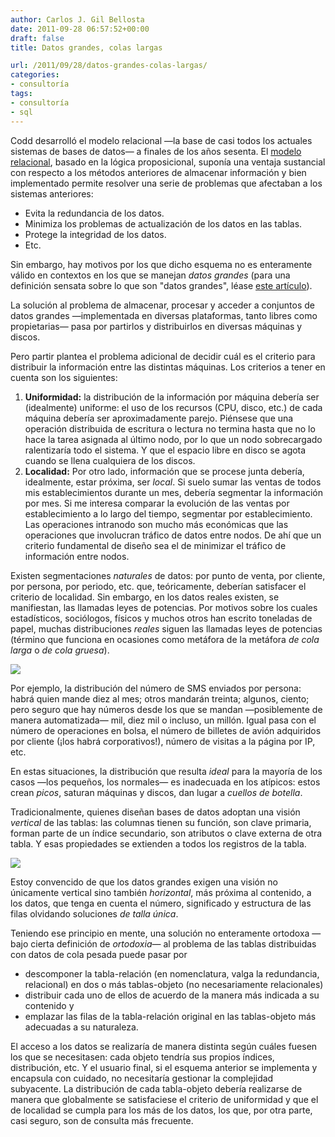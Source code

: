 ```yaml
---
author: Carlos J. Gil Bellosta
date: 2011-09-28 06:57:52+00:00
draft: false
title: Datos grandes, colas largas

url: /2011/09/28/datos-grandes-colas-largas/
categories:
- consultoría
tags:
- consultoría
- sql
---
```


Codd desarrolló el modelo relacional —la base de casi todos los actuales sistemas de bases de datos— a finales de los años sesenta. El [modelo relacional](http://en.wikipedia.org/wiki/Relational_model), basado en la lógica proposicional, suponía una ventaja sustancial con respecto a los métodos anteriores de almacenar información y bien implementado permite resolver una serie de problemas que afectaban a los sistemas anteriores:

* Evita la redundancia de los datos.
* Minimiza los problemas de actualización de los datos en las tablas.
* Protege la integridad de los datos.
* Etc.

Sin embargo, hay motivos por los que dicho esquema no es enteramente válido en contextos en los que se manejan _datos grandes_ (para una definición sensata sobre lo que son "datos grandes", léase [este artículo](http://queue.acm.org/detail.cfm?id=1563874)).

La solución al problema de almacenar, procesar y acceder a conjuntos de datos grandes —implementada en diversas plataformas, tanto libres como propietarias— pasa por partirlos y distribuirlos en diversas máquinas y discos.

Pero partir plantea el problema adicional de decidir cuál es el criterio para distribuir la información entre las distintas máquinas. Los criterios a tener en cuenta son los siguientes:



1. **Uniformidad:** la distribución de la información por máquina debería ser (idealmente) uniforme: el uso de los recursos (CPU, disco, etc.) de cada máquina debería ser aproximadamente parejo. Piénsese que una operación distribuida de escritura o lectura no termina hasta que no lo hace la tarea asignada al último nodo, por lo que un nodo sobrecargado ralentizaría todo el sistema. Y que el espacio libre en disco se agota cuando se llena cualquiera de los discos.
2. **Localidad:** Por otro lado, información que se procese junta debería, idealmente, estar próxima, ser _local_. Si suelo sumar las ventas de todos mis establecimientos durante un mes, debería segmentar la información por mes. Si me interesa comparar la evolución de las ventas por establecimiento a lo largo del tiempo, segmentar por establecimiento. Las operaciones intranodo son mucho más económicas que las operaciones que involucran tráfico de datos entre nodos. De ahí que un criterio fundamental de diseño sea el de minimizar el tráfico de información entre nodos.

Existen segmentaciones _naturales_ de datos: por punto de venta, por cliente, por persona, por periodo, etc. que, teóricamente, deberían satisfacer el criterio de localidad. Sin embargo, en los datos reales existen, se manifiestan, las llamadas leyes de potencias. Por motivos sobre los cuales estadísticos, sociólogos, físicos y muchos otros han escrito toneladas de papel, muchas distribuciones _reales_ siguen las llamadas leyes de potencias (término que funciona en ocasiones como metáfora de la metáfora _de cola larga_ o _de cola gruesa_).

[![](/wp-uploads/2011/09/Long_tail.png)
](/wp-uploads/2011/09/Long_tail.png)

Por ejemplo, la distribución del número de SMS enviados por persona: habrá quien mande diez al mes; otros mandarán treinta; algunos, ciento; pero seguro que hay números desde los que se mandan —posiblemente de manera automatizada— mil, diez mil o incluso, un millón. Igual pasa con el número de operaciones en bolsa, el número de billetes de avión adquiridos por cliente (¡los habrá corporativos!), número de visitas a la página por IP, etc.

En estas situaciones, la distribución que resulta _ideal_ para la mayoría de los casos —los pequeños, los normales— es inadecuada en los atípicos: estos crean _picos_, saturan máquinas y discos, dan lugar a _cuellos de botella_.

Tradicionalmente, quienes diseñan bases de datos adoptan una visión _vertical_ de las tablas: las columnas tienen su función, son clave primaria, forman parte de un índice secundario, son atributos o clave externa de otra tabla. Y esas propiedades se extienden a todos los registros de la tabla.


[![](/wp-uploads/2011/09/Star-schema-example.png)
](/wp-uploads/2011/09/Star-schema-example.png)


Estoy convencido de que los datos grandes exigen una visión no únicamente vertical sino también _horizontal_, más próxima al contenido, a los datos, que tenga en cuenta el número, significado y estructura de las filas olvidando soluciones _de talla única_.

Teniendo ese principio en mente, una solución no enteramente ortodoxa —bajo cierta definición de _ortodoxia_— al problema de las tablas distribuidas con datos de cola pesada puede pasar por



* descomponer la tabla-relación (en nomenclatura, valga la redundancia, relacional) en dos o más tablas-objeto (no necesariamente relacionales)
* distribuir cada uno de ellos de acuerdo de la manera más indicada a su contenido y
* emplazar las filas de la tabla-relación original en las tablas-objeto más adecuadas a su naturaleza.

El acceso a los datos se realizaría de manera distinta según cuáles fuesen los que se necesitasen: cada objeto tendría sus propios índices, distribución, etc. Y el usuario final, si el esquema anterior se implementa y encapsula con cuidado, no necesitaría gestionar la complejidad subyacente. La distribución de cada tabla-objeto debería realizarse de manera que globalmente se satisfaciese el criterio de uniformidad y que el de localidad se cumpla para los más de los datos, los que, por otra parte, casi seguro, son de consulta más frecuente.
